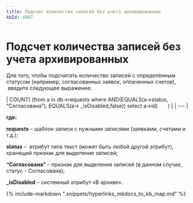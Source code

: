 ```yaml
---
title: Подсчет количества записей без учета архивированных
kbId: 4987
---
```


# Подсчет количества записей без учета архивированных

Для того, чтобы подсчитать количество записей с определённым статусом (например, согласованных заявок, оплаченных счетов),  введите следующее выражение:

| COUNT( (from a in db->requests where AND(EQUALS(a->status, “Согласована”), EQUALS(a-> \_isDisabled,false)) select a->id)       ) |
| --- |

**где:**

**requests** – шаблон записи с нужными записями (заявками, счетами и т.д.);

**status** –  атрибут типа текст (может быть любой другой атрибут), хранящий признак для выделения записей;

**“Согласована”** – признак для выделения записей (в данном случае, статус - Согласована);

**\_isDisabled** – системный атрибут «В архиве».

{% include-markdown ".snippets/hyperlinks_mkdocs_to_kb_map.md" %}
